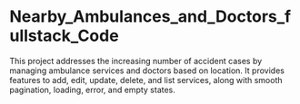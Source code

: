 # Nearby_Ambulances_and_Doctors_fullstack_Code
This project addresses the increasing number of accident cases by managing ambulance services and doctors based on location. It provides features to add, edit, update, delete, and list services, along with smooth pagination, loading, error, and empty states.
